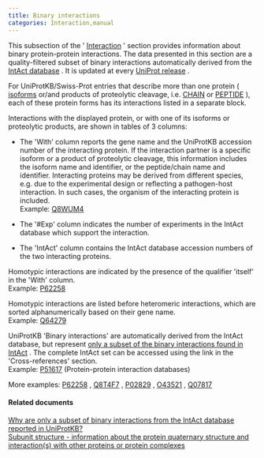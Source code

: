 ```yaml
---
title: Binary interactions
categories: Interaction,manual
---
```


This subsection of the ' [Interaction](http://www.uniprot.org/help/interaction%5Fsection) ' section provides information about binary protein-protein interactions. The data presented in this section are a quality-filtered subset of binary interactions automatically derived from the [IntAct database](https://www.ebi.ac.uk/intact/) . It is updated at every [UniProt release](http://www.uniprot.org/help/synchronization) .

For UniProtKB/Swiss-Prot entries that describe more than one protein ( [isoforms](http://www.uniprot.org/help/alternative%5Fproducts) or/and products of proteolytic cleavage, i.e. [CHAIN](http://www.uniprot.org/help/chain) or [PEPTIDE](http://www.uniprot.org/help/peptide) ), each of these protein forms has its interactions listed in a separate block.

Interactions with the displayed protein, or with one of its isoforms or proteolytic products, are shown in tables of 3 columns:

-   The 'With' column reports the gene name and the UniProtKB accession number of the interacting protein. If the interaction partner is a specific isoform or a product of proteolytic cleavage, this information includes the isoform name and identifier, or the peptide/chain name and identifier. Interacting proteins may be derived from different species, e.g. due to the experimental design or reflecting a pathogen-host interaction. In such cases, the organism of the interacting protein is included.  
    Example: [Q8WUM4](http://www.uniprot.org/uniprotkb/Q8WUM4#interaction)

<!-- -->

-   The '\#Exp' column indicates the number of experiments in the IntAct database which support the interaction.

<!-- -->

-   The 'IntAct' column contains the IntAct database accession numbers of the two interacting proteins.

Homotypic interactions are indicated by the presence of the qualifier 'itself' in the 'With' column.  
Example: [P62258](http://www.uniprot.org/uniprotkb/P62258#interaction)

Homotypic interactions are listed before heteromeric interactions, which are sorted alphanumerically based on their gene name.  
Example: [Q64279](http://www.uniprot.org/uniprotkb/Q64279#interaction)

UniProtKB 'Binary interactions' are automatically derived from the IntAct database, but represent [only a subset of the binary interactions found in IntAct](http://www.uniprot.org/help/binary%5Finteractions%5Fimport) . The complete IntAct set can be accessed using the link in the 'Cross-references' section.  
Example: [P51617](http://www.uniprot.org/uniprotkb/P51617#cross-references) (Protein-protein interaction databases)

More examples: [P62258](http://www.uniprot.org/uniprotkb/P62258#interaction) , [Q8T4F7](http://www.uniprot.org/uniprotkb/Q8T4F7#interaction) , [P02829](http://www.uniprot.org/uniprotkb/P02829#interaction) , [O43521](http://www.uniprot.org/uniprotkb/O43521#interaction) , [Q07817](http://www.uniprot.org/uniprotkb/Q07817#interaction)

#### Related documents

[Why are only a subset of binary interactions from the IntAct database reported in UniProtKB?](http://www.uniprot.org/help/binary%5Finteractions%5Fimport)  
[Subunit structure - information about the protein quaternary structure and interaction(s) with other proteins or protein complexes](http://www.uniprot.org/help/subunit%5Fstructure)
